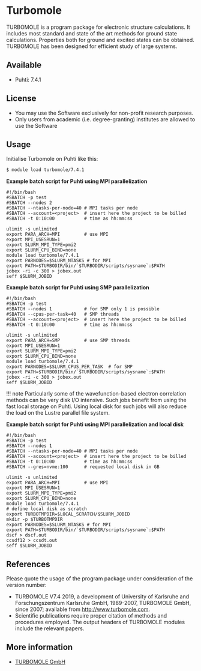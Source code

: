 # Turbomole

TURBOMOLE is a program package for electronic structure calculations.
It includes most standard and state of the art methods for ground state calculations. Properties both for ground and excited states can be obtained. TURBOMOLE has been designed for efficient study of large systems.

## Available

-   Puhti: 7.4.1

## License

-   You may use the Software exclusively for non-profit research
    purposes.
-   Only users from academic (i.e. degree-granting) institutes are
    allowed to use the Software

## Usage

Initialise Turbomole on Puhti like this:

```bash
$ module load turbomole/7.4.1 
```


**Example batch script for Puhti using MPI parallelization**

```
#!/bin/bash
#SBATCH -p test
#SBATCH --nodes 2
#SBATCH --ntasks-per-node=40 # MPI tasks per node
#SBATCH --account=<project>  # insert here the project to be billed 
#SBATCH -t 0:10:00           # time as hh:mm:ss

ulimit -s unlimited
export PARA_ARCH=MPI         # use MPI 
export MPI_USESRUN=1
export SLURM_MPI_TYPE=pmi2
export SLURM_CPU_BIND=none
module load turbomole/7.4.1
export PARNODES=$SLURM_NTASKS # for MPI
export PATH=$TURBODIR/bin/`$TURBODIR/scripts/sysname`:$PATH
jobex -ri -c 300 > jobex.out
seff $SLURM_JOBID
```
**Example batch script for Puhti using SMP parallelization**


```
#!/bin/bash
#SBATCH -p test
#SBATCH --nodes 1            # for SMP only 1 is possible
#SBATCH --cpus-per-task=40   # SMP threads
#SBATCH --account=<project>  # insert here the project to be billed
#SBATCH -t 0:10:00           # time as hh:mm:ss

ulimit -s unlimited
export PARA_ARCH=SMP         # use SMP threads   
export MPI_USESRUN=1
export SLURM_MPI_TYPE=pmi2
export SLURM_CPU_BIND=none
module load turbomole/7.4.1
export PARNODES=$SLURM_CPUS_PER_TASK  # for SMP
export PATH=$TURBODIR/bin/`$TURBODIR/scripts/sysname`:$PATH
jobex -ri -c 300 > jobex.out
seff $SLURM_JOBID
```

!!! note
    Particularly some of the wavefunction-based electron correlation methods can be very disk I/O intensive. Such jobs benefit from using the fast local storage on Puhti. Using local disk for such jobs will also reduce the load on the Lustre parallel file system.
 

   
**Example batch script for Puhti using MPI parallelization and local disk**

```
#!/bin/bash
#SBATCH -p test
#SBATCH --nodes 1
#SBATCH --ntasks-per-node=40 # MPI tasks per node
#SBATCH --account=<project>  # insert here the project to be billed
#SBATCH -t 0:10:00           # time as hh:mm:ss
#SBATCH --gres=nvme:100      # requested local disk in GB

ulimit -s unlimited
export PARA_ARCH=MPI         # use MPI
export MPI_USESRUN=1
export SLURM_MPI_TYPE=pmi2
export SLURM_CPU_BIND=none
module load turbomole/7.4.1
# define local disk as scratch
export TURBOTMPDIR=$LOCAL_SCRATCH/$SLURM_JOBID
mkdir -p $TURBOTMPDIR
export PARNODES=$SLURM_NTASKS # for MPI
export PATH=$TURBODIR/bin/`$TURBODIR/scripts/sysname`:$PATH
dscf > dscf.out
ccsdf12 > ccsdt.out
seff $SLURM_JOBID
```
## References
Please quote the usage of the program package under consideration of the version
number:

-   TURBOMOLE V7.4 2019, a development of University of Karlsruhe and
Forschungszentrum Karlsruhe GmbH, 1989-2007,
TURBOMOLE GmbH, since 2007; available from
http://www.turbomole.com.
-    Scientific publications require proper citation of methods and procedures employed.
The output headers of TURBOMOLE modules include the relevant papers. 

## More information
-   [TURBOMOLE GmbH](https://www.turbomole.org/turbomole/turbomole-documentation/) 
